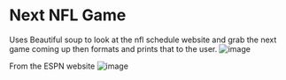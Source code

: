 # Next NFL Game

Uses Beautiful soup to look at the nfl schedule website and grab the next game coming up then formats and prints that to the user.
![image](https://user-images.githubusercontent.com/81503684/199838859-5bea254f-47ce-4ff6-8142-262aa4fbdd03.png)

From the ESPN website
![image](https://user-images.githubusercontent.com/81503684/199838966-c2c84cdd-77c3-4218-a884-5ec6c733d034.png)
